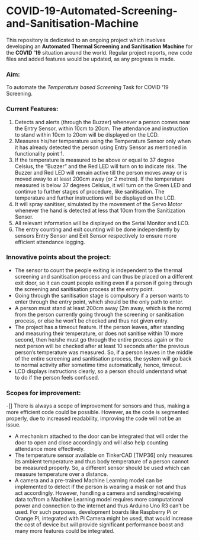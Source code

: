 # COVID-19-Automated-Screening-and-Sanitisation-Machine

This repository is dedicated to an ongoing project which involves developing an **Automated Thermal Screening and Sanitisation Machine** for the **COVID '19** situation around the world.
Regular project reports, new code files and added features would be updated, as any progress is made.

### Aim: 
To automate the *Temperature based Screening* Task for COVID ‘19 Screening.

### Current Features:
1.	Detects and alerts (through the Buzzer) whenever a person comes near the Entry Sensor, within 10cm to 20cm.
The attendance and instruction to stand within 10cm to 20cm will be displayed on the LCD.
2.	Measures his/her temperature using the Temperature Sensor only when it has already detected the person using Entry Sensor as mentioned in functionality point 1.
3.	If the temperature is measured to be above or equal to 37 degree Celsius, the “Buzzer” and the Red LED will turn on to indicate risk. The Buzzer and Red LED will remain active till the person moves away or is moved away to at least 200cm away (or 2 metres).
If the temperature measured is below 37 degrees Celsius, it will turn on the Green LED and continue to further stages of procedure, like sanitisation.
The temperature and further instructions will be displayed on the LCD.
4.	It will spray sanitiser, simulated by the movement of the Servo Motor whenever the hand is detected at less that 10cm from the Sanitization Sensor.
5.	All relevant information will be displayed on the Serial Monitor and LCD.
6.	The entry counting and exit counting will be done independently by sensors Entry Sensor and Exit Sensor respectively to ensure more efficient attendance logging.

### Innovative points about the project:
-	The sensor to count the people exiting is independent to the thermal screening and sanitisation process and can thus be placed on a different exit door, so it can count people exiting even if a person if going through the screening and sanitisation process at the entry point.
-	Going through the sanitisation stage is compulsory if a person wants to enter through the entry point, which should be the only path to enter.
-	A person must stand at least 200cm away (2m away, which is the norm) from the person currently going through the screening or sanitisation process, or else he won’t be checked and thus not given entry.
-	The project has a timeout feature. If the person leaves, after standing and measuring their temperature, or does not sanitise within 10 more second, then he/she must go through the entire process again or the next person will be checked after at least 10 seconds after the previous person’s temperature was measured. So, if a person leaves in the middle of the entire screening and sanitisation process, the system will go back to normal activity after sometime time automatically, hence, timeout.
-	LCD displays instructions clearly, so a person should understand what to do if the person feels confused.

### Scopes for improvement:
-[]	There is always a scope of improvement for sensors and thus, making a more efficient code could be possible. However, as the code is segmented properly, due to increased readability, improving the code will not be an issue.
-	A mechanism attached to the door can be integrated that will order the door to open and close accordingly and will also help counting attendance more effectively.
-	The temperature sensor available on TinkerCAD [TMP36] only measures its ambient temperature and thus body temperature of a person cannot be measured properly. So, a different sensor should be used which can measure temperature over a distance.
-	A camera and a pre-trained Machine Learning model can be implemented to detect if the person is wearing a mask or not and thus act accordingly. However, handling a camera and sending/receiving data to/from a Machine Learning model requires more computational power and connection to the internet and thus Arduino Uno R3 can’t be used. For such purposes, development boards like Raspberry Pi or Orange Pi, integrated with Pi Camera might be used, that would increase the cost of device but will provide significant performance boost and many more features could be integrated.

